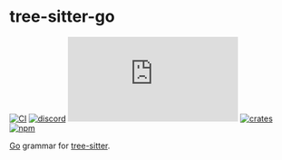 # tree-sitter-go

[![CI][ci]](https://github.com/tree-sitter/tree-sitter-go/actions/workflows/ci.yml)
[![discord][discord]](https://discord.gg/w7nTvsVJhm)
[![matrix][matrix]](https://matrix.to/#/#tree-sitter-chat:matrix.org)
[![crates][crates]](https://crates.io/crates/tree-sitter-go)
[![npm][npm]](https://www.npmjs.com/package/tree-sitter-go)

[Go](https://go.dev/ref/spec) grammar for [tree-sitter](https://tree-sitter.github.io/tree-sitter/).

[tree-sitter]: https://github.com/tree-sitter/tree-sitter
[ci]: https://img.shields.io/github/actions/workflow/status/tree-sitter/tree-sitter-go/ci.yml?logo=github&label=CI
[discord]: https://img.shields.io/discord/1063097320771698699?logo=discord&label=discord
[matrix]: https://img.shields.io/matrix/tree-sitter-chat%3Amatrix.org?logo=matrix&label=matrix
[npm]: https://img.shields.io/npm/v/tree-sitter-go?logo=npm
[crates]: https://img.shields.io/crates/v/tree-sitter-go?logo=rust
